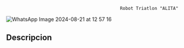                                                Robot Triatlon "ALITA" 
![WhatsApp Image 2024-08-21 at 12 57 16](https://github.com/user-attachments/assets/21ff14af-58bf-41c9-be56-3c900a373f3e)

## Descripcion
